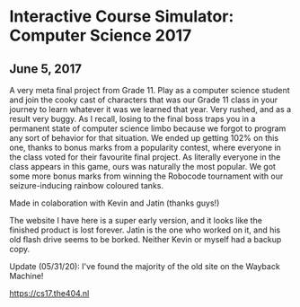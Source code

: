 # Interactive Course Simulator: Computer Science 2017
## June 5, 2017

A very meta final project from Grade 11. Play as a computer science student and join the cooky cast of characters that was our Grade 11 class in your journey to learn whatever it was we learned that year. Very rushed, and as a result very buggy. As I recall, losing to the final boss traps you in a permanent state of computer science limbo because we forgot to program any sort of behavior for that situation. We ended up getting 102% on this one, thanks to bonus marks from a popularity contest, where everyone in the class voted for their favourite final project. As literally everyone in the class appears in this game, ours was naturally the most popular. We got some more bonus marks from winning the Robocode tournament with our seizure-inducing rainbow coloured tanks.

Made in colaboration with Kevin and Jatin (thanks guys!)

The website I have here is a super early version, and it looks like the finished product is lost forever. Jatin is the one who worked on it, and his old flash drive seems to be borked. Neither Kevin or myself had a backup copy.

Update (05/31/20): I've found the majority of the old site on the Wayback Machine!

https://cs17.the404.nl

